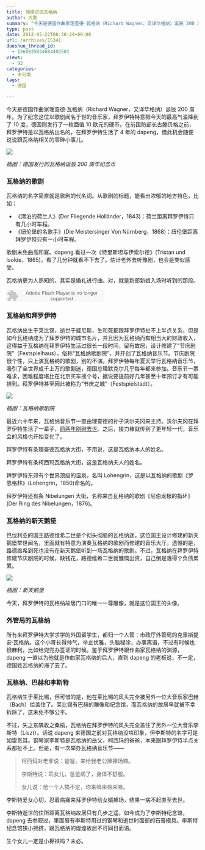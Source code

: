```yaml
---
title: 随便说说瓦格纳
author: 大鹏
summary: "今天是德国作曲家理查德·瓦格纳（Richard Wagner，又译华格纳）诞辰 200 周年。为了纪念这位以歌剧闻名于世的音乐家，拜罗伊特特意把今天的最高气温降到了 10 度，德国则发行了一枚面值 10 欧元的硬币。在前国防部长古滕贝格之前，拜罗伊特是以瓦格纳出名的，在拜罗伊特生活了 4 年的 dapeng，借此机会随便说说跟瓦格纳相关的零碎小事儿。"
type: post
date: 2013-05-22T08:30:24+00:00
url: /archives/15341
duoshuo_thread_id:
  - 1360835854884405583
views:
  - 92
categories:
  - 未分类
tags:
  - 德国

---
```

今天是德国作曲家理查德·瓦格纳（Richard Wagner，又译华格纳）诞辰 200 周年。为了纪念这位以歌剧闻名于世的音乐家，拜罗伊特特意把今天的最高气温降到了 10 度，德国则发行了一枚面值 10 欧元的硬币。在前国防部长古滕贝格之前，拜罗伊特是以瓦格纳出名的，在拜罗伊特生活了 4 年的 dapeng，借此机会随便说说跟瓦格纳相关的零碎小事儿。

![][1]

_插图：德国发行的瓦格纳诞辰 200 周年纪念币_

<!--more-->

### 瓦格纳的歌剧

瓦格纳的名字简直就是歌剧的代名词。从歌剧的标题，能看出浓郁的地方特色，比如：

  * 《漂泊的荷兰人》(Der Fliegende Holländer，1843)：荷兰距离拜罗伊特只有几小时车程。
  * 《纽伦堡的名歌手》(Die Meistersinger Von Nürnberg，1868)：纽伦堡距离拜罗伊特只有一小时车程。

歌剧未免曲高和寡。dapeng 看过一次《特里斯坦与伊索尔德》(Tristan und Isolde，1865)，看了几分钟就看不下去了。估计老外去听豫剧，也会是类似感受。

瓦格纳更为人熟知的，其实是婚礼进行曲。对，就是新郎新娘入场时听到的那段。

<embed src="http://www.xiami.com/widget/0_194886/singlePlayer.swf" type="application/x-shockwave-flash" width="257" height="33" wmode="transparent">
</embed>

### 瓦格纳和拜罗伊特

瓦格纳出生于莱比锡，逝世于威尼斯，生和死都跟拜罗伊特扯不上半点关系，但是如今瓦格纳成为了拜罗伊特的城市名片，并且因为瓦格纳而有相当大的财政收入，这得益于瓦格纳在拜罗伊特生活过很长一段时间，留有故居，设计修建了“节庆剧院”（Festspielhaus），俗称“瓦格纳歌剧院”，并开创了瓦格纳音乐节。节庆剧院很个性，只上演瓦格纳的歌剧，别的不演。拜罗伊特每年夏天举行瓦格纳音乐节，吸引了全世界成千上万的歌剧迷，德国总理默克尔几乎每年都来参加。音乐节一票难求，困难程度堪比在北京买车摇个号，据说要提前好几年甚至十年预订才有可能排到。拜罗伊特甚至因此被称为“节庆之城”（Festspielstadt）。

![][2]

_插图：瓦格纳歌剧院_

最近六十年来，瓦格纳音乐节一直由理查德的孙子沃尔夫冈来主持。沃尔夫冈在拜罗伊特生活了一辈子，[前两年刚刚去世][3]。之后，接力棒就传到了更年轻一代，音乐会的风格也开始变化了。

拜罗伊特有条理查德瓦格纳大街，不用说，这是瓦格纳本人的姓名。

拜罗伊特有条柯西玛瓦格纳大街，这是瓦格纳夫人的姓名。

拜罗伊特东郊有个世界顶级的温泉，名叫 Lohengrin，这是以瓦格纳的歌剧《罗恩格林》(Lohengrin，1850)命名的。

拜罗伊特还有条 Nibelungen 大街，名称来自瓦格纳的歌剧《尼伯龙根的指环》(Der Ring des Nibelungen，1876)。

### 瓦格纳的新天鹅堡

巴伐利亚的国王路德维希二世是个彻头彻脑的瓦格纳迷。这位国王设计修建的新天鹅堡举世闻名，里面就有特意为演奏瓦格纳的歌剧而修建的音乐大厅。遗憾的是，路德维希到死也没有在新天鹅堡听到一场瓦格纳的歌剧。不过，瓦格纳在拜罗伊特修建节庆剧院的时候，缺钱花，路德维希二世就慷慨出资，自己倒是落得个负债累累。

![][4]

_插图：新天鹅堡_

今天，拜罗伊特的瓦格纳故居门口的唯一一尊雕像，就是这位国王的头像。

### 外管局的瓦格纳

所有来拜罗伊特大学求学的外国留学生，都归一个人管：市政厅外管局的克里斯提安·瓦格纳。这个小哥长得帅气，举止优雅，头脑糊涂，办事离谱，不过有时候也很麻利，比如给兜兜办签证的时候。鉴于拜罗伊特跟作曲家瓦格纳的渊源，dapeng 一直以为他就是作曲家瓦格纳的后人，直到 dapeng 的老板说，不一定，德国姓瓦格纳的海了去了。

### 瓦格纳、巴赫和李斯特

瓦格纳生于莱比锡，但可惜的是，他在莱比锡的风头完全被另外一位大音乐家巴赫（Bach）给盖住了。莱比锡有巴赫的雕像和纪念馆，而瓦格纳的故居早就被不幸拆除了，这未免不够公平。

不过，失之东隅收之桑榆，瓦格纳在拜罗伊特的风头完全盖住了另外一位大音乐李斯特（Liszt）。话说 dapeng 来德国之前对瓦格纳没啥印象，但李斯特的名字可是如雷贯耳。钢琴家李斯特是瓦格纳的岳父，柯西玛的爸爸，本来跟拜罗伊特半点关系都扯不上。但是，有一次举办瓦格纳音乐节——

> 柯西玛对老爹说：爸爸，来给我老公捧捧场嘛。
> 
> 李斯特说：乖女儿，爸爸病了，身体不舒服。
> 
> 女儿说：他一个人搞不定，你来嘛来嘛来嘛。

李斯特爱女心切，忍着病痛来拜罗伊特给女婿捧场，结果一病不起直至去世。

李斯特逝世的住所距离瓦格纳故居只有几步之遥，如今成为了李斯特纪念馆，dapeng 去参观过，里面展有李斯特用过的钢琴和逝世时面部的石膏模具。李斯特纪念馆狭小拥挤，跟瓦格纳的煌煌故居不可同日而语。

生个女儿一定是小棉袄吗？未必。

 [1]: http://www.muenzen.eu/tl_files/bilder/deutschland/10-euro-wagner-2013.jpg
 [2]: http://pengzhaoblog.files.wordpress.com/2010/04/r0011480.jpg
 [3]: http://pzhao.org/2010-04-13-%E7%93%A6%E6%A0%BC%E7%BA%B3%E7%9A%84%E8%91%AC%E7%A4%BC/
 [4]: http://upload.17u.net/uploadpicbase/2012/12/21/aa/201212211107070232.jpg
